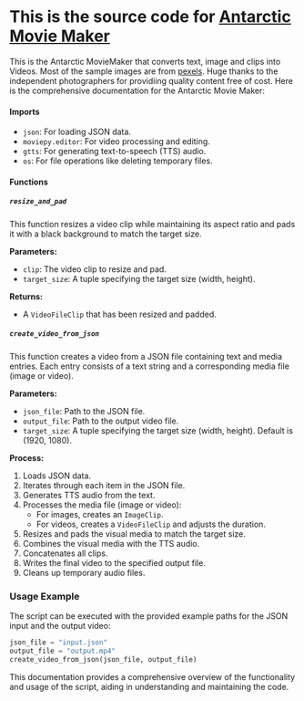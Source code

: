 # This is the source code for [Antarctic Movie Maker](https://youtu.be/hcqhivp8yOk)

This is the Antarctic MovieMaker that converts text, image and clips into Videos. Most of the sample images are from [pexels](https://pexels.com). Huge thanks to the independent photographers for providiing quality content free of cost. Here is the comprehensive documentation for the Antarctic Movie Maker:

#### Imports
- `json`: For loading JSON data.
- `moviepy.editor`: For video processing and editing.
- `gtts`: For generating text-to-speech (TTS) audio.
- `os`: For file operations like deleting temporary files.

#### Functions

##### `resize_and_pad`
This function resizes a video clip while maintaining its aspect ratio and pads it with a black background to match the target size.

**Parameters:**
- `clip`: The video clip to resize and pad.
- `target_size`: A tuple specifying the target size (width, height).

**Returns:**
- A `VideoFileClip` that has been resized and padded.

##### `create_video_from_json`
This function creates a video from a JSON file containing text and media entries. Each entry consists of a text string and a corresponding media file (image or video).

**Parameters:**
- `json_file`: Path to the JSON file.
- `output_file`: Path to the output video file.
- `target_size`: A tuple specifying the target size (width, height). Default is (1920, 1080).

**Process:**
1. Loads JSON data.
2. Iterates through each item in the JSON file.
3. Generates TTS audio from the text.
4. Processes the media file (image or video):
   - For images, creates an `ImageClip`.
   - For videos, creates a `VideoFileClip` and adjusts the duration.
5. Resizes and pads the visual media to match the target size.
6. Combines the visual media with the TTS audio.
7. Concatenates all clips.
8. Writes the final video to the specified output file.
9. Cleans up temporary audio files.

### Usage Example
The script can be executed with the provided example paths for the JSON input and the output video:
```python
json_file = "input.json"
output_file = "output.mp4"
create_video_from_json(json_file, output_file)
```

This documentation provides a comprehensive overview of the functionality and usage of the script, aiding in understanding and maintaining the code.
